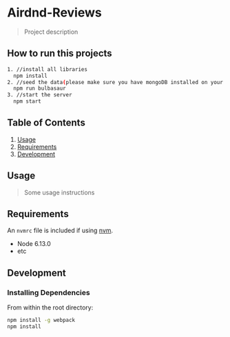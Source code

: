 # Airdnd-Reviews

> Project description

## How to run this projects

```sh
1. //install all libraries
  npm install
2. //seed the data(please make sure you have mongoDB installed on your device)
  npm run bulbasaur
3. //start the server
  npm start
```


## Table of Contents

1. [Usage](#Usage)
1. [Requirements](#requirements)
1. [Development](#development)

## Usage

> Some usage instructions

## Requirements

An `nvmrc` file is included if using [nvm](https://github.com/creationix/nvm).

- Node 6.13.0
- etc

## Development

### Installing Dependencies

From within the root directory:

```sh
npm install -g webpack
npm install
```

